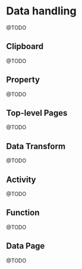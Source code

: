 # Data handling

@TODO

## Clipboard

@TODO

## Property

@TODO

## Top-level Pages

@TODO

## Data Transform

@TODO

## Activity

@TODO

## Function

@TODO

## Data Page

@TODO